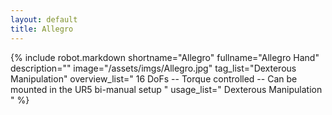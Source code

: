 ```yaml
---
layout: default
title: Allegro
---
```


{% include robot.markdown
    shortname="Allegro"
    fullname="Allegro Hand"
    description=""
    image="/assets/imgs/Allegro.jpg"
    tag_list="Dexterous Manipulation"
    overview_list="
        16 DoFs
        --
        Torque controlled
        --
        Can be mounted in the UR5 bi-manual setup
    "
    usage_list="
        Dexterous Manipulation
    "
%}